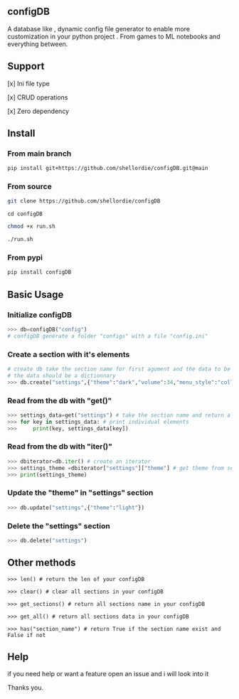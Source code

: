 ## configDB 

A database like , dynamic config file generator to enable more customization in
your python project . From games to ML notebooks and everything between.

## Support 

[x] Ini file type

[x] CRUD operations

[x] Zero dependency

## Install

### From main branch 

```bash
pip install git+https://github.com/shellordie/configDB.git@main
```

### From source

```bash
git clone https://github.com/shellordie/configDB
```

```
cd configDB
```

```bash
chmod +x run.sh
```

```bash
./run.sh
```

### From pypi 

```bash
pip install configDB
```

## Basic Usage

### Initialize configDB 

```python
>>> db=configDB("config") 
# configDB generate a folder "configs" with a file "config.ini"
```

### Create a section with it's elements 

```python
# create db take the section name for first agument and the data to be added for second argument 
# the data should be a dictionnary
>>> db.create("settings",{"theme":"dark","volume":34,"menu_style":"collapse"})
```

### Read from the db with "get()"

```python
>>> settings_data=get("settings") # take the section name and return a dictionnary 
>>> for key in settings_data: # print individual elements
>>>     print(key, settings_data[key])
```

### Read from the db with "iter()"

```python
>>> dbiterator=db.iter() # create an iterator
>>> settings_theme =dbiterator["settings"]["theme"] # get theme from settings
>>> print(settings_theme)
```

### Update the "theme" in  "settings" section

```python
>>> db.update("settings",{"theme":"light"}) 
```
### Delete the "settings" section

```python
>>> db.delete("settings")
```

## Other methods

```
>>> len() # return the len of your configDB

>>> clear() # clear all sections in your configDB

>>> get_sections() # return all sections name in your configDB

>>> get_all() # return all sections data in your configDB

>>> has("section_name") # return True if the section name exist and False if not
```

## Help

if you need help or want a feature open an issue and i will look into it

Thanks you.
